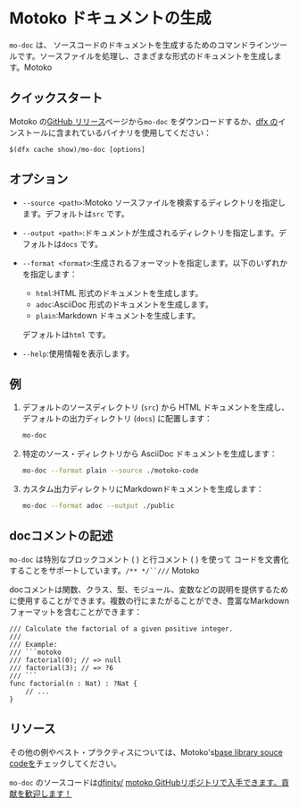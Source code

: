 # Motoko ドキュメントの生成

`mo-doc` は、 ソースコードのドキュメントを生成するためのコマンドラインツールです。ソースファイルを処理し、さまざまな形式のドキュメントを生成します。Motoko 

## クイックスタート

Motoko の[GitHub リリース](https://github.com/dfinity/motoko/releases)ページから`mo-doc` をダウンロードするか、[dfx の](https://internetcomputer.org/docs/current/developer-docs/setup/install)インストールに含まれているバイナリを使用してください：

    $(dfx cache show)/mo-doc [options]

## オプション

- `--source <path>`:Motoko ソースファイルを検索するディレクトリを指定します。デフォルトは`src` です。

- `--output <path>`:ドキュメントが生成されるディレクトリを指定します。デフォルトは`docs` です。

- `--format <format>`:生成されるフォーマットを指定します。以下のいずれかを指定します：
  
  - `html`:HTML 形式のドキュメントを生成します。
  - `adoc`:AsciiDoc 形式のドキュメントを生成します。
  - `plain`:Markdown ドキュメントを生成します。
  
  デフォルトは`html` です。

- `--help`:使用情報を表示します。

## 例

1.  デフォルトのソースディレクトリ (`src`) から HTML ドキュメントを生成し、デフォルトの出力ディレクトリ (`docs`) に配置します：
    
    ``` bash
    mo-doc
    ```

2.  特定のソース・ディレクトリから AsciiDoc ドキュメントを生成します：
    
    ``` bash
    mo-doc --format plain --source ./motoko-code
    ```

3.  カスタム出力ディレクトリにMarkdownドキュメントを生成します：
    
    ``` bash
    mo-doc --format adoc --output ./public
    ```

## docコメントの記述

`mo-doc` は特別なブロックコメント ( ) と行コメント ( ) を使って コードを文書化することをサポートしています。`/** */``///` Motoko 

docコメントは関数、クラス、型、モジュール、変数などの説明を提供するために使用することができます。複数の行にまたがることができ、豊富なMarkdownフォーマットを含むことができます：

```` motoko
/// Calculate the factorial of a given positive integer.
/// 
/// Example:
/// ```motoko
/// factorial(0); // => null
/// factorial(3); // => ?6
/// ```
func factorial(n : Nat) : ?Nat {
    // ...
}
````

## リソース

その他の例やベスト・プラクティスについては、Motoko's[base library souce codeを](https://github.com/dfinity/motoko-base/tree/master/src)チェックしてください。

`mo-doc` のソースコードは[dfinity/](https://github.com/dfinity/motoko/tree/master/src/docs) [motoko GitHubリポジトリで入手できます。貢献を歓迎します！](https://github.com/dfinity/motoko/tree/master/src/docs)

<!---
# Generating Motoko documentation

`mo-doc` is a command-line tool for generating documentation for Motoko source code. It processes source files and generates documentation in various formats. 

## Quick start

Download `mo-doc` from Motoko's [GitHub releases page](https://github.com/dfinity/motoko/releases) or simply use the binary included in your [dfx](https://internetcomputer.org/docs/current/developer-docs/setup/install) installation:

```
$(dfx cache show)/mo-doc [options]
```

## Options

- `--source <path>`: Specifies the directory to search for Motoko source files. Defaults to `src`.

- `--output <path>`: Specifies the directory where the documentation will be generated. Defaults to `docs`.

- `--format <format>`: Specifies the generated format. Should be one of the following:
  - `html`: Generates HTML format documentation.
  - `adoc`: Generates AsciiDoc format documentation.
  - `plain`: Generates Markdown documentation.
  
  Defaults to `html`.

- `--help`: Shows usage information.

## Examples

1. Generate HTML documentation from the default source directory (`src`) and place it in the default output directory (`docs`):

   ```bash
   mo-doc
   ```

2. Generate AsciiDoc documentation from a specific source directory:

   ```bash
   mo-doc --format plain --source ./motoko-code
   ```

3. Generate Markdown documentation in a custom output directory:

   ```bash
   mo-doc --format adoc --output ./public
   ```

## Writing doc comments

`mo-doc` supports documenting your Motoko code using special block comments (`/** */`) and line comments (`///`).

Doc comments can be used to provide explanations for functions, classes, types, modules, variables, and more. They can span multiple lines and may contain rich Markdown formatting:

```motoko
/// Calculate the factorial of a given positive integer.
/// 
/// Example:
/// ```motoko
/// factorial(0); // => null
/// factorial(3); // => ?6
/// ```
func factorial(n : Nat) : ?Nat {
    // ...
}
```

## Resources
Check out Motoko's [base library souce code](https://github.com/dfinity/motoko-base/tree/master/src) for additional examples and best practices. 

The source code for `mo-doc` is available in the [dfinity/motoko](https://github.com/dfinity/motoko/tree/master/src/docs) GitHub repository. Contributions are welcome!

-->
